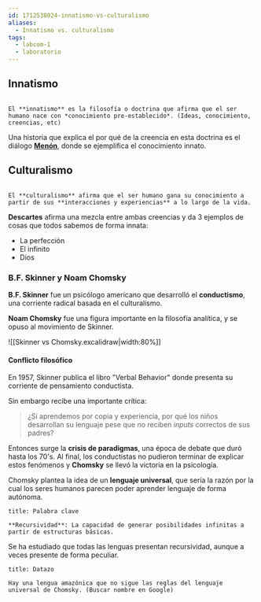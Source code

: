 ```yaml
---
id: 1712538024-innatismo-vs-culturalismo
aliases:
  - Innatismo vs. culturalismo
tags:
  - labcom-1
  - laboratorio
---
```


## Innatismo

```ad-definition

El **innatismo** es la filosofía o doctrina que afirma que el ser humano nace con *conocimiento pre-establecido*. (Ideas, conocimiento, creencias, etc)

```

Una historia que explica el por qué de la creencia en esta doctrina es el diálogo **[Menón](https://es.wikipedia.org/wiki/Men%C3%B3n)**, donde se ejemplifica el conocimiento innato.

## Culturalismo

```ad-definition

El **culturalismo** afirma que el ser humano gana su conocimiento a partir de sus **interacciones y experiencias** a lo largo de la vida.

```

**Descartes** afirma una mezcla entre ambas creencias y da 3 ejemplos de cosas que todos sabemos de forma innata:

- La perfección
- El infinito
- Dios

### B.F. Skinner y Noam Chomsky

**B.F. Skinner** fue un psicólogo americano que desarrolló el **conductismo**, una corriente radical basada en el culturalismo.

**Noam Chomsky** fue una figura importante en la filosofía analítica, y se opuso al movimiento de Skinner.

![[Skinner vs Chomsky.excalidraw|width:80%]]

#### Conflicto filosófico

En 1957, Skinner publica el libro "Verbal Behavior" donde presenta su corriente de pensamiento conductista.

Sin embargo recibe una importante crítica:

> ¿Si aprendemos por copia y experiencia, por qué los niños desarrollan su lenguaje pese que no reciben *inputs* correctos de sus padres?

Entonces surge la **crisis de paradigmas**, una época de debate que duró hasta los 70's. Al final, los conductistas no pudieron terminar de explicar estos fenómenos y **Chomsky** se llevó la victoria en la psicología.

Chomsky plantea la idea de un **lenguaje universal**, que sería la razón por la cual los seres humanos parecen poder aprender lenguaje de forma autónoma.

```ad-important
title: Palabra clave

**Recursividad**: La capacidad de generar posibilidades infinitas a partir de estructuras básicas.

```

Se ha estudiado que todas las lenguas presentan recursividad, aunque a veces presente de forma peculiar.

```ad-note
title: Datazo

Hay una lengua amazónica que no sigue las reglas del lenguaje universal de Chomsky. (Buscar nombre en Google)

```
